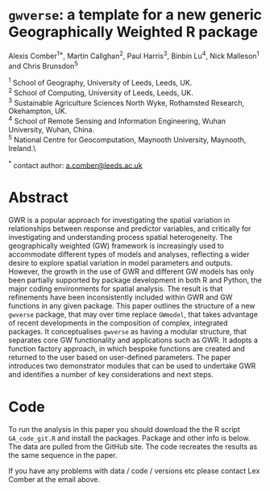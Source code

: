 # `gwverse`: a template for a new generic Geographically Weighted R package

Alexis Comber<sup>1*</sup>, Martin Callghan<sup>2</sup>, Paul Harris<sup>3</sup>, Binbin Lu<sup>4</sup>, Nick Malleson<sup>1</sup> and Chris Brunsdon<sup>5</sup>

<sup>1</sup> School of Geography, University of Leeds, Leeds, UK.\
<sup>2</sup> School of Computing, University of Leeds, Leeds, UK.\
<sup>3</sup> Sustainable Agriculture Sciences North Wyke, Rothamsted Research, Okehampton, UK.\
<sup>4</sup> School of Remote Sensing and Information Engineering, Wuhan University, Wuhan, China.\
<sup>5</sup> National Centre for Geocomputation, Maynooth University, Maynooth, Ireland.\

<sup>*</sup> contact author: a.comber@leeds.ac.uk




# Abstract
GWR is a popular approach for investigating the spatial variation in relationships between response and predictor variables, and critically for investigating and understanding process spatial heterogeneity. The geographically weighted (GW) framework is increasingly used to accommodate different types of models and analyses, reflecting a wider desire to explore spatial variation in model parameters and outputs. However, the growth in the use of GWR and different GW models has only been partially supported by package development in both R and Python, the major coding environments for spatial analysis. The result is that refinements have been inconsistently included within GWR and GW functions in any given package. This paper outlines the structure of a new `gwverse` package, that may over time replace `GWmodel`, that takes advantage of recent developments in the composition of complex, integrated packages. It conceptualises `gwverse` as having a modular structure, that separates core GW functionality and applications such as GWR. It adopts a function factory approach, in which bespoke functions are created and returned to the user based on user-defined parameters. The paper introduces two demonstrator modules that can be used to undertake GWR and identifies a number of key considerations and next steps. 

# Code
To run the analysis in this paper you should download the the R script `GA_code_git.R` and install the packages. Package and other info is below. The data are pulled from the GitHub site. The code recreates the results as the same sequence in the paper.

If you have any problems with data / code / versions etc please contact Lex Comber at the email above.
